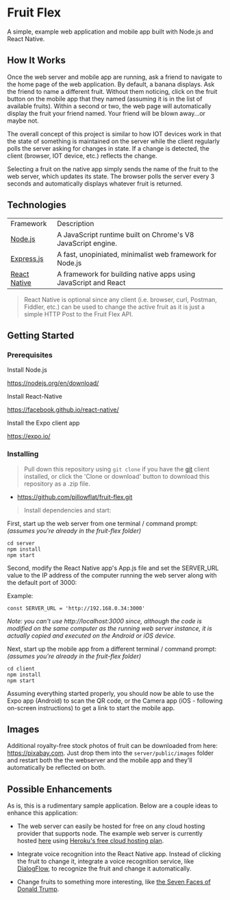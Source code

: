 # Fruit Flex
A simple, example web application and mobile app built with Node.js and React Native.

## How It Works
Once the web server and mobile app are running, ask a friend to navigate to the home page of the web application.  By default, a banana displays.  Ask the friend to name a different fruit.  Without them noticing, click on the fruit button on the mobile app that they named (assuming it is in the list of available fruits).  Within a second or two, the web page will automatically display the fruit your friend named.  Your friend will be blown away...or maybe not.

The overall concept of this project is similar to how IOT devices work in that the state of something is maintained on the server while the client regularly polls the server asking for changes in state.  If a change is detected, the client (browser, IOT device, etc.) reflects the change.

Selecting a fruit on the native app simply sends the name of the fruit to the web server, which updates its state.  The browser polls the server every 3 seconds and automatically displays whatever fruit is returned.

## Technologies

|||
|---|---|
|Framework|Description|Usage|
|[Node.js](nodejs.org)|A JavaScript runtime built on Chrome's V8 JavaScript engine. |This will host the webserver|
|[Express.js](expressjs.com)|A fast, unopiniated, minimalist web framework for Node.js|This is the web server to host our site and expose a REST API to call from the client app.|
|[React Native](facebook.github.io/react-native)|A framework for building native apps using JavaScript and React|

> React Native is optional since any client (i.e. browser, curl, Postman, Fiddler, etc.) can be used to change the active fruit as it is just a simple HTTP Post to the Fruit Flex API. 

## Getting Started

### Prerequisites
Install Node.js

https://nodejs.org/en/download/

Install React-Native

https://facebook.github.io/react-native/

Install the Expo client app

https://expo.io/



### Installing
> Pull down this repository using `git clone` if you have the [git](https://git-scm.com/downloads) client installed, or click the 'Clone or download' button to download this repository as a .zip file.
- https://github.com/pillowflat/fruit-flex.git

> Install dependencies and start:

First, start up the web server from one terminal / command prompt:
*(assumes you're already in the fruit-flex folder)*
```
cd server
npm install
npm start
```

Second, modify the React Native app's App.js file and set the SERVER_URL value to the IP address of the computer running the web server along with the default port of 3000:

Example:

`const SERVER_URL = 'http://192.168.0.34:3000'`

*Note: you can't use http://localhost:3000 since, although the code is modified on the same computer as the running web server instance, it is actually copied and executed on the Android or iOS device.*

Next, start up the mobile app from a different terminal / command prompt:
*(assumes you're already in the fruit-flex folder)*
```
cd client
npm install
npm start
```

Assuming everything started properly, you should now be able to use the Expo app (Android) to scan the QR code, or the Camera app (iOS - following on-screen instructions) to get a link to start the mobile app.




## Images

Additional royalty-free stock photos of fruit can be downloaded from here: 
https://pixabay.com.    Just drop them into the `server/public/images` folder and restart both the the webserver and the mobile app and they'll automatically be reflected on both.

## Possible Enhancements

As is, this is a rudimentary sample application.  Below are a couple ideas to enhance this application:
 - The web server can easily be hosted for free on any cloud hosting provider that supports node.  The example web server is currently hosted [here](https://fruit-flex.herokuapp.com) using [Heroku's free cloud hosting plan](https://www.heroku.com/nodejs).

 - Integrate voice recognition into the React Native app.  Instead of clicking the fruit to change it, integrate a voice recognition service, like [DialogFlow](https://dialogflow.com/), to recognize the fruit and change it automatically.

 - Change fruits to something more interesting, like [the Seven Faces of Donald Trump](https://www.theguardian.com/us-news/2017/jan/15/the-seven-faces-of-donald-trump-a-psychologists-view).